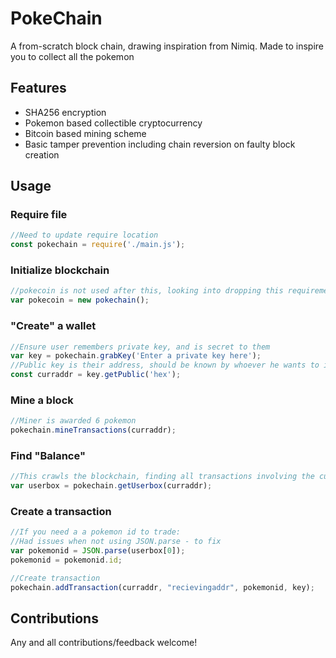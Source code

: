 # PokeChain
A from-scratch block chain, drawing inspiration from Nimiq. Made to inspire you to collect all the pokemon

## Features
  * SHA256 encryption
  * Pokemon based collectible cryptocurrency
  * Bitcoin based mining scheme
  * Basic tamper prevention including chain reversion on faulty block creation

## Usage
### Require file 
```javascript
//Need to update require location
const pokechain = require('./main.js');
```

### Initialize blockchain
```javascript
//pokecoin is not used after this, looking into dropping this requirement
var pokecoin = new pokechain();
```

### "Create" a wallet
```javascript
//Ensure user remembers private key, and is secret to them
var key = pokechain.grabKey('Enter a private key here');
//Public key is their address, should be known by whoever he wants to interact with 
const curraddr = key.getPublic('hex');
```

### Mine a block 
```javascript
//Miner is awarded 6 pokemon
pokechain.mineTransactions(curraddr);
```

### Find "Balance"
```javascript
//This crawls the blockchain, finding all transactions involving the curraddr, and consolidating down as needed
var userbox = pokechain.getUserbox(curraddr);
```

### Create a transaction
```javascript
//If you need a a pokemon id to trade:
//Had issues when not using JSON.parse - to fix
var pokemonid = JSON.parse(userbox[0]);
pokemonid = pokemonid.id;

//Create transaction
pokechain.addTransaction(curraddr, "recievingaddr", pokemonid, key);
```



## Contributions
Any and all contributions/feedback welcome!
